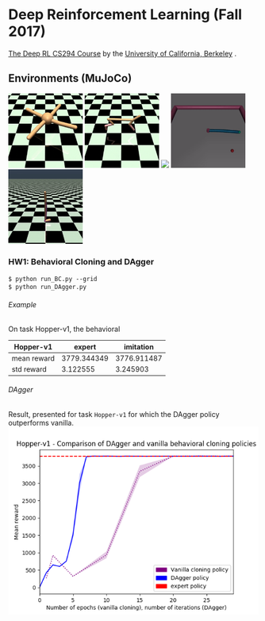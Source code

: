 Deep Reinforcement Learning (Fall 2017)
======================================

[The Deep RL CS294 Course](http://rll.berkeley.edu/deeprlcourse/) by the [University of California, Berkeley](http://berkeley.edu/) .

## Environments (MuJoCo)
<img src="vid/Ant.gif" height="150"> <img src="vid/HalfCheetah.gif" height="150">
<img src="vid/Humanoid.gif" height="150">
<img src="vid/Reacher0.gif" height="150">
<img src="vid/Walker.gif" height="150">

### HW1: Behavioral Cloning and DAgger
```
$ python run_BC.py --grid
$ python run_DAgger.py 
```
###### Example
On task Hopper-v1, the behavioral

  Hopper-v1      |      expert |   imitation
-----------------|-------------|------------                 
mean reward      |  3779.344349| 3776.911487
std reward       |     3.122555| 3.245903

###### DAgger
Result, presented for task `Hopper-v1` for which the DAgger policy outperforms vanilla.
![reward vs epoch](hw1/imgs/dagger-vanilla-comp-Hopper-v1.png)
